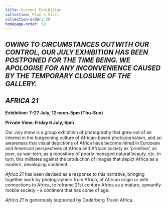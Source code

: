 ```yaml
---
title: Current Exhibition
collection: Plan a Visit
collection-order: 20
homepage-order: 50
---
```


## <em>OWING TO CIRCUMSTANCES OUTWITH OUR CONTROL, OUR JULY EXHIBITION HAS BEEN POSTPONED FOR THE TIME BEING. WE APOLOGISE FOR ANY INCONVENIENCE CAUSED BY THE TEMPORARY CLOSURE OF THE GALLERY.</em>

## <cite>AFRICA 21</cite>

**Exhibition: 7&ndash;27 July, 12 noon&ndash;5pm (Thu&ndash;Sun)**

**Private View: Friday 6 July, 6pm**

Our July show is a group exhibition of photography that grew out of an interest in the burgeoning culture of African-based photojournalism, and an awareness that visual depictions of Africa have become mired in European and American perspectives of Africa and African society as &lsquo;primitive&rsquo;, as poor, as war-torn, as a repository of poorly managed natural beauty, etc. In turn, this militates against the production of images that depict Africa as a modern, developing continent.

<cite>Africa 21</cite> has been devised as a response to this narrative, bringing together work by photographers from Africa, of African origin or with connections to Africa, to reframe 21st century Africa as a mature, upwardly-mobile society &ndash; a continent that has come of age.

<cite>Africa 21</cite> is generously supported by Cedarberg Travel Africa.